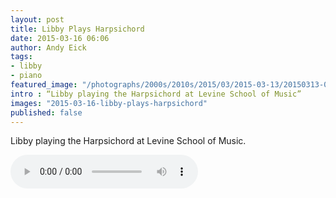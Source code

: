 ```yaml
---
layout: post
title: Libby Plays Harpsichord
date: 2015-03-16 06:06
author: Andy Eick
tags:
- libby
- piano
featured_image: "/photographs/2000s/2010s/2015/03/2015-03-13/20150313-0001.jpeg"
intro : “Libby playing the Harpsichord at Levine School of Music”
images: "2015-03-16-libby-plays-harpsichord"
published: false
---
```

Libby playing the Harpsichord at Levine School of Music.

<audio controls>
	<source src='{{ site.mediaUrlRoot }}/static/audio/2015/libby-harpsichord.mp3' type="audio/mpeg" >
</audio>

